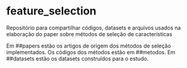 # feature_selection
Repositório para compartilhar códigos, datasets e arquivos usados na elaboração do paper sobre métodos de seleção de características

Em ##papers estão os artigos de origem dos métodos de seleção implementados.
Os códigos dos métodos estão em ##metodos.
Em ##datasets estão os datasets construídos para o estudo.
